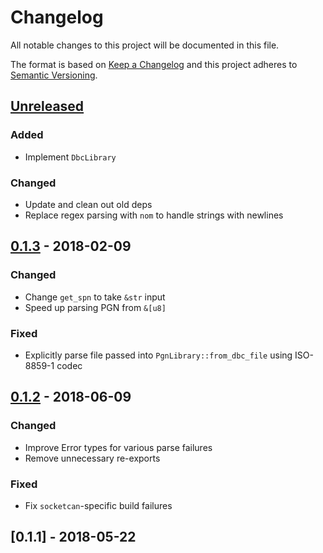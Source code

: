# Changelog

All notable changes to this project will be documented in this file.

The format is based on [Keep a Changelog](http://keepachangelog.com)
and this project adheres to [Semantic Versioning](http://semver.org).

## [Unreleased]

### Added
- Implement `DbcLibrary`

### Changed
- Update and clean out old deps
- Replace regex parsing with `nom` to handle strings with newlines

## [0.1.3] - 2018-02-09

### Changed
- Change `get_spn` to take `&str` input
- Speed up parsing PGN from `&[u8]`

### Fixed
- Explicitly parse file passed into `PgnLibrary::from_dbc_file` using
  ISO-8859-1 codec

## [0.1.2] - 2018-06-09

### Changed
- Improve Error types for various parse failures
- Remove unnecessary re-exports

### Fixed
- Fix `socketcan`-specific build failures

## [0.1.1] - 2018-05-22

[Unreleased]: https://github.com/jmagnuson/canparse/compare/v0.1.3...master
[0.1.3]: https://github.com/jmagnuson/canparse/compare/v0.1.2...v0.1.3
[0.1.2]: https://github.com/jmagnuson/canparse/compare/v0.1.1...v0.1.2
